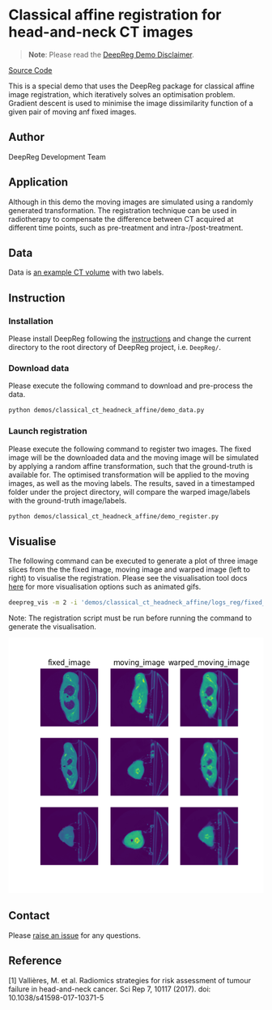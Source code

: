 # Classical affine registration for head-and-neck CT images

> **Note**: Please read the
> [DeepReg Demo Disclaimer](introduction.html#demo-disclaimer).

[Source Code](https://github.com/DeepRegNet/DeepReg/tree/main/demos/classical_ct_headneck_affine)

This is a special demo that uses the DeepReg package for classical affine image
registration, which iteratively solves an optimisation problem. Gradient descent is used
to minimise the image dissimilarity function of a given pair of moving anf fixed images.

## Author

DeepReg Development Team

## Application

Although in this demo the moving images are simulated using a randomly generated
transformation. The registration technique can be used in radiotherapy to compensate the
difference between CT acquired at different time points, such as pre-treatment and
intra-/post-treatment.

## Data

Data is
[an example CT volume](https://wiki.cancerimagingarchive.net/display/Public/Head-Neck-PET-CT)
with two labels.

## Instruction

### Installation

Please install DeepReg following the [instructions](../getting_started/install.html) and
change the current directory to the root directory of DeepReg project, i.e. `DeepReg/`.

### Download data

Please execute the following command to download and pre-process the data.

```bash
python demos/classical_ct_headneck_affine/demo_data.py
```

### Launch registration

Please execute the following command to register two images. The fixed image will be the
downloaded data and the moving image will be simulated by applying a random affine
transformation, such that the ground-truth is available for. The optimised
transformation will be applied to the moving images, as well as the moving labels. The
results, saved in a timestamped folder under the project directory, will compare the
warped image/labels with the ground-truth image/labels.

```bash
python demos/classical_ct_headneck_affine/demo_register.py
```

## Visualise

The following command can be executed to generate a plot of three image slices from the
the fixed image, moving image and warped image (left to right) to visualise the
registration. Please see the visualisation tool docs
[here](https://github.com/DeepRegNet/DeepReg/blob/main/docs/source/docs/visualisation_tool.md)
for more visualisation options such as animated gifs.

```bash
deepreg_vis -m 2 -i 'demos/classical_ct_headneck_affine/logs_reg/fixed_image.nii.gz, demos/classical_ct_headneck_affine/logs_reg/moving_image.nii.gz, demos/classical_ct_headneck_affine/logs_reg/warped_moving_image.nii.gz' --slice-inds '4, 8, 12' -s demos/classical_ct_headneck_affine/logs_reg
```

Note: The registration script must be run before running the command to generate the
visualisation.

![plot](../assets/classical_ct_headneck_affine.png)

## Contact

Please [raise an issue](https://github.com/DeepRegNet/DeepReg/issues/new/choose) for any
questions.

## Reference

[1] Vallières, M. et al. Radiomics strategies for risk assessment of tumour failure in
head-and-neck cancer. Sci Rep 7, 10117 (2017). doi: 10.1038/s41598-017-10371-5
